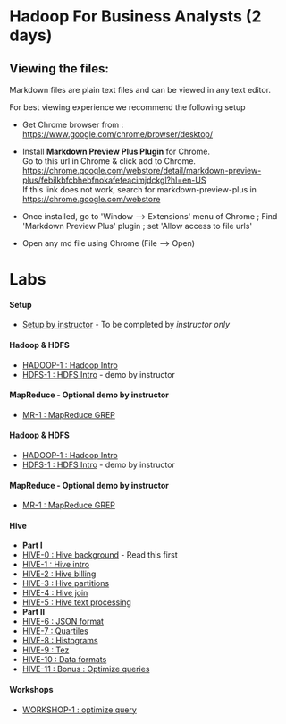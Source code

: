 <link rel='stylesheet' href='assets/css/main.css'/>

# Hadoop For Business Analysts (2 days)

Viewing the files:
-----------------
Markdown files are plain text files and can be viewed in any text editor.

For best viewing experience we recommend the following setup

* Get Chrome browser from : https://www.google.com/chrome/browser/desktop/

* Install **Markdown Preview Plus Plugin** for Chrome.  
Go to this url in Chrome & click add to Chrome.  
    https://chrome.google.com/webstore/detail/markdown-preview-plus/febilkbfcbhebfnokafefeacimjdckgl?hl=en-US  
If this link does not work, search for markdown-preview-plus in https://chrome.google.com/webstore

* Once installed, go to 'Window --> Extensions' menu of Chrome ;   Find 'Markdown Preview Plus' plugin ;  set 'Allow access to file urls'

* Open any md file using Chrome (File --> Open)


# Labs

#### Setup
- [Setup by instructor](setup-instructor.md) - To be completed by _instructor only_

#### Hadoop & HDFS
- [HADOOP-1 : Hadoop Intro](intro/1-hadoop-intro.md)
- [HDFS-1 : HDFS Intro](hdfs/1-hdfs-intro.md) - demo by instructor

#### MapReduce - Optional demo by instructor
- [MR-1 : MapReduce GREP](mapreduce/1-grep.md)

#### Hadoop & HDFS
- [HADOOP-1 : Hadoop Intro](intro/1-hadoop-intro.md)
- [HDFS-1 : HDFS Intro](hdfs/1-hdfs-intro.md) - demo by instructor

#### MapReduce - Optional demo by instructor
- [MR-1 : MapReduce GREP](mapreduce/1-grep.md)

#### Hive
- **Part I**
- [HIVE-0 : Hive background](hive/README.md) - Read this first
- [HIVE-1 : Hive intro](hive/1-intro.md)
- [HIVE-2 : Hive billing](hive/2-billing.md)
- [HIVE-3 : Hive partitions](hive/3-partitions.md)
- [HIVE-4 : Hive join](hive/4-join.md)
- [HIVE-5 : Hive text processing](hive/5-text.md)
- **Part II**
- [HIVE-6 : JSON format](hive/6-json.md)
- [HIVE-7 : Quartiles](hive/7-stats.md)
- [HIVE-8 : Histograms](hive/8-histograms.md)
- [HIVE-9 : Tez](hive/9-tez.md)
- [HIVE-10 : Data formats](hive/10-data-formats.md)
- [HIVE-11 : Bonus : Optimize queries](hive/11-optimize.md)

#### Workshops
- [WORKSHOP-1 : optimize query](workshops/1-optimize-query.md)
